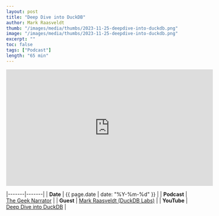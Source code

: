 ```yaml
---
layout: post
title: "Deep Dive into DuckDB"
author: Mark Raasveldt
thumb: "/images/media/thumbs/2023-11-25-deepdive-into-duckdb.png"
image: "/images/media/thumbs/2023-11-25-deepdive-into-duckdb.png"
excerpt: ""
toc: false
tags: ["Podcast"]
length: "65 min"
---
```


<div class="video-container">
<iframe width="560" height="315" src="https://www.youtube-nocookie.com/embed/f9QlkXW4H9A?si=7nUCLymvtVwG51nc" title="YouTube video player" frameborder="0" allow="accelerometer; autoplay; clipboard-write; encrypted-media; gyroscope; picture-in-picture; web-share" referrerpolicy="strict-origin-when-cross-origin" allowfullscreen></iframe>
</div>

|-------|-------|
| **Date** | {{ page.date | date: "%Y-%m-%d" }} |
| **Podcast** | [The Geek Narrator](https://www.geeknarrator.com/) |
| **Guest** | [Mark Raasveldt (DuckDB Labs)](https://mytherin.github.io/) |
| **YouTube** | [Deep Dive into DuckDB](https://www.youtube.com/watch?v=f9QlkXW4H9A) |
